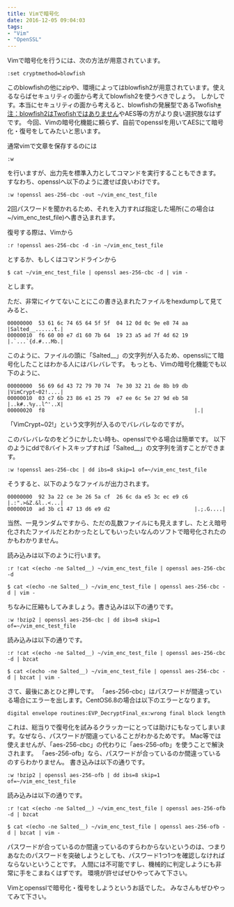 ```yaml
---
title: Vimで暗号化
date: 2016-12-05 09:04:03
tags:
- "Vim"
- "OpenSSL"
---
```

Vimで暗号化を行うには、次の方法が用意されています。
```
:set cryptmethod=blowfish
```
このblowfishの他にzipや、環境によってはblowfish2が用意されています。使えるならばセキュリティの面から考えてblowfish2を使うべきでしょう。
しかしです。本当にセキュリティの面から考えると、blowfishの発展型であるTwofish[※注：blowfish2はTwofishではありません](http://vim.1045645.n5.nabble.com/Blowfish2-td5726043.html)やAES等の方がより良い選択肢なはずです。
今回、Vimの暗号化機能に頼らず、自前でopensslを用いてAESにて暗号化・復号をしてみたいと思います。

通常vimで文章を保存するのには
```
:w
```
を行いますが、出力先を標準入力としてコマンドを実行することもできます。
すなわち、opensslへ以下のように渡せば良いわけです。
```
:w !openssl aes-256-cbc -out ~/vim_enc_test_file
```
2回パスワードを聞かれるため、それを入力すれば指定した場所(この場合は~/vim_enc_test_file)へ書き込まれます。

復号する際は、Vimから
```
:r !openssl aes-256-cbc -d -in ~/vim_enc_test_file
```
とするか、もしくはコマンドラインから
```
$ cat ~/vim_enc_test_file | openssl aes-256-cbc -d | vim -
```
とします。

ただ、非常にイケてないことにこの書き込まれたファイルをhexdumpして見てみると、
```
00000000  53 61 6c 74 65 64 5f 5f  04 12 0d 0c 9e e8 74 aa  |Salted__......t.|
00000010  f6 60 00 e7 d1 60 7b 64  19 23 a5 ad 7f 4d 62 19  |.`...`{d.#...Mb.|

```
このように、ファイルの頭に「Salted__」の文字列が入るため、opensslにて暗号化したことはわかる人にはバレバレです。
もっとも、Vimの暗号化機能でも以下のように、
```
00000000  56 69 6d 43 72 79 70 74  7e 30 32 21 de 8b b9 db  |VimCrypt~02!....|
00000010  03 c7 6b 23 86 e1 25 79  e7 ee 6c 5e 27 9d eb 58  |..k#..%y..l^'..X|
00000020  f8                                                |.|
```
「VimCrypt~02!」という文字列が入るのでバレバレなのですが。

このバレバレなのをどうにかしたい時も、opensslでやる場合は簡単です。
以下のようにddで8バイトスキップすれば「Salted__」の文字列を消すことができます。
```
:w !openssl aes-256-cbc | dd ibs=8 skip=1 of=~/vim_enc_test_file
```
そうすると、以下のようなファイルが出力されます。
```
00000000  92 3a 22 ce 3e 26 5a cf  26 6c da e5 3c ec e9 c6  |.:".>&Z.&l..<...|
00000010  ad 3b c1 47 13 d6 e9 d2                           |.;.G....|
```
当然、一見ランダムですから、ただの乱数ファイルにも見えますし、たとえ暗号化されたファイルだとわかったとしてもいったいなんのソフトで暗号化されたのかもわかりません。

読み込みは以下のように行います。
```
:r !cat <(echo -ne Salted__) ~/vim_enc_test_file | openssl aes-256-cbc -d
```
```
$ cat <(echo -ne Salted__) ~/vim_enc_test_file | openssl aes-256-cbc -d | vim -
```

ちなみに圧縮もしてみましょう。書き込みは以下の通りです。
```
:w !bzip2 | openssl aes-256-cbc | dd ibs=8 skip=1 of=~/vim_enc_test_file
```
読み込みは以下の通りです。
```
:r !cat <(echo -ne Salted__) ~/vim_enc_test_file | openssl aes-256-cbc -d | bzcat
```
```
$ cat <(echo -ne Salted__) ~/vim_enc_test_file | openssl aes-256-cbc -d | bzcat | vim -
```

さて、最後にあとひと押しです。
「aes-256-cbc」はパスワードが間違っている場合にエラーを出します。CentOS6.8の場合は以下のエラーとなります。
```
digital envelope routines:EVP_DecryptFinal_ex:wrong final block length
```
これは、総当りで復号化を試みるクラッカーにとっては助けにもなってしまいます。なぜなら、パスワードが間違っていることがわかるためです。
Mac等では使えませんが、「aes-256-cbc」の代わりに「aes-256-ofb」を使うことで解決されます。
「aes-256-ofb」なら、パスワードが合っているのか間違っているのすらわかりません。
書き込みは以下の通りです。
```
:w !bzip2 | openssl aes-256-ofb | dd ibs=8 skip=1 of=~/vim_enc_test_file
```
読み込みは以下の通りです。
```
:r !cat <(echo -ne Salted__) ~/vim_enc_test_file | openssl aes-256-ofb -d | bzcat
```
```
$ cat <(echo -ne Salted__) ~/vim_enc_test_file | openssl aes-256-ofb -d | bzcat | vim -
```
パスワードが合っているのか間違っているのすらわからないというのは、つまりあなたのパスワードを突破しようとしても、パスワード1つ1つを確認しなければならないということです。
人間には不可能ですし、機械的に判定しようにも非常に手をこまねくはずです。
環境が許せばぜひやってみて下さい。

Vimとopensslで暗号化・復号をしようというお話でした。
みなさんもぜひやってみて下さい。
